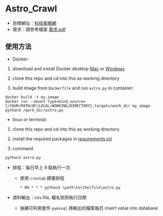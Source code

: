 # Astro_Crawl
* 目標網址：[科技紫微網](http://astro.click108.com.tw)
* 需求：請參考檔案 [需求.pdf](https://github.com/pcchencode/Astro_Crawl/blob/master/需求.pdf)

## 使用方法
* Docker:
1. download and install Docker desktop  [Mac](https://hub.docker.com/editions/community/docker-ce-desktop-mac/) or [Windows](https://hub.docker.com/editions/community/docker-ce-desktop-windows)

2. clone this repo and cd into this as working directory

3. build image from `Dockerfile` and run `astro.py` in container:
```
docker build -t my_image .
docker run --mount type=bind,source={/YOUR/PATH/OF/LOCAL/WORKING/DIRECTORY},target=/work_dir my_image python3 /work_dir/astro.py 
```

* linux or terminal:
1. clone this repo and cd into this as working directory

2. install the required packages in [requirements.txt](https://github.com/pcchencode/PTT_web_crawler/blob/master/requirements.txt)

3. command
```
python3 astro.py 
```










* 排程：每日早上 9 點執行一次
  - 使用 `crontab` 建置排程
    ```
    * 09 * * * python3 \path\to\the\file\astro.py
    ```

* 資料輸出：csv.file, 檔名依照執行日期
  - 後續可利用套件 `pymssql` 將輸出的檔案每日 insert value into database

